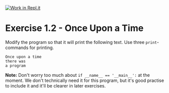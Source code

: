 [![Work in Repl.it](https://classroom.github.com/assets/work-in-replit-14baed9a392b3a25080506f3b7b6d57f295ec2978f6f33ec97e36a161684cbe9.svg)](https://classroom.github.com/online_ide?assignment_repo_id=4044555&assignment_repo_type=AssignmentRepo)
# Exercise 1.2 - Once Upon a Time

Modify the program so that it will print the following text. Use three `print`-commands for printing.

```
Once upon a time
there was
a program
```

**Note:** Don't worry too much about `if __name__ == '__main__':` at the moment. We don't technically need it for this program, but it's good practise to include it and it'll be clearer in later exercises. 
